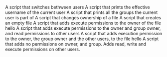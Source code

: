 A script that switches bethween users 
A script that prints the effective username of the current user
A script that prints all the groups the current user is part of 
A script that changes ownership of a file
A script that creates an empty file 
A script that adds execute permissions to the owner of the file hello
A script that adds execute permissions to the owner and group owner, and read permissions to other users
A script that adds execution permission to the owner, the group owner and the other users, to the file hello
A script that adds no permissions on owner, and group. Adds read, write and execute permissions on other users.
